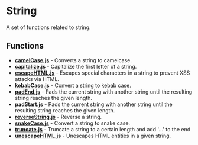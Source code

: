 # String

A set of functions related to string.

## Functions

* [**camelCase.js**](./camelCase.md) - Converts a string to camelcase.
* [**capitalize.js**](./capitalize.md) - Capitalize the first letter of a string.
* [**escapeHTML.js**](./escapeHTML.md) - Escapes special characters in a string to prevent XSS attacks via HTML.
* [**kebabCase.js**](./kebabCase.md) - Convert a string to kebab case.
* [**padEnd.js**](./padEnd.md) - Pads the current string with another string until the resulting string reaches the given length.
* [**padStart.js**](./padStart.md) - Pads the current string with another string until the resulting string reaches the given length.
* [**reverseString.js**](./reverseString.md) - Reverse a string.
* [**snakeCase.js**](./snakeCase.md) - Convert a string to snake case.
* [**truncate.js**](./truncate.md) - Truncate a string to a certain length and add '...' to the end
* [**unescapeHTML.js**](./unescapeHTML.md) - Unescapes HTML entities in a given string.
